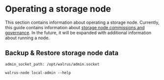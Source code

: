 # Operating a storage node

This section contains information about operating a storage node. Currently, this guide contains
information about [storage node commissions and governance](commission-governance.md).
In the future, it will be expanded with additional information about running a node.

## Backup & Restore storage node data

```
admin_socket_path: /opt/walrus/admin.socket
```

```
walrus-node local-admin --help
```